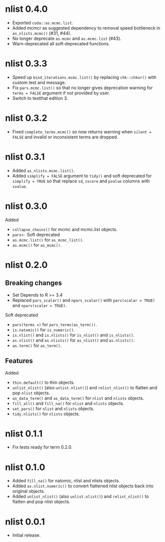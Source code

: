 <!-- NEWS.md is maintained by https://fledge.cynkra.com, contributors should not edit this file -->

# nlist 0.4.0

- Exported `coda::as.mcmc.list`.
- Added mcmcr as suggested dependency to removal speed bottleneck in `as_nlists.mcmc()` (#31, #44).
- No longer deprecate `as.mcmc` and `as.mcmc.list` (#43).
- Warn-deprecated all soft-deprecated functions.

# nlist 0.3.3

- Speed up `bind_iterations.mcmc.list()` by replacing `chk::chkor()` with custom test and message.
- Fix `pars.mcmc.list()` so that no longer gives deprecation warning for `terms = FALSE` argument if not provided by user.
- Switch to testthat edition 3.

# nlist 0.3.2

- Fixed `complete_terms.mcmc()` so now returns warning when `silent = FALSE` and invalid or inconsistent terms are dropped.

# nlist 0.3.1

- Added `as_nlists.mcmc.list()`.
- Added `simplify = FALSE` argument to `tidy()` and soft deprecated for `simplify = TRUE` so that replace `sd`, `zscore` and `pvalue` columns with `svalue`.

# nlist 0.3.0

Added 
  - `collapse_chains()` for mcmc and mcmc.list objects.
  - `pars<-`
Soft deprecated
  - `as.mcmc.list()` for `as_mcmc_list()`.
  - `as.mcmc()` for `as_mcmc()`.

# nlist 0.2.0

## Breaking changes

- Set Depends to R >= 3.4
- Replaced `pars_scalar()` and `npars_scalar()` with `pars(scalar = TRUE)` and `npars(scalar = TRUE)`.

Soft deprecated 

  - `pars(terms =)` for `pars_terms(as_term())`.
  - `is.natomic()` for `is_numeric()`.
  - `is.nlist()` and `is.nlists()` for `is_nlist()` and `is_nlists()`.
  - `as.nlist()` and `as.nlists()` for `as_nlist()` and `as.nlists()`.
  - `as.term()` for `as_term()`.

## Features

Added 

  - `thin.default()` to thin objects.
  - `unlist_nlist()` (also `unlist.nlist()`) and `relist_nlist()` to flatten and pop `nlist` objects.
  - `as_data_term()` and `as_data_term()` for `nlist` and `nlists` objects.
  - `fill_all()` and `fill_na()` for `nlist` and `nlists` objects.
  - `set_pars()` for `nlist` and `nlists` objects.
  - `tidy.nlists()` for `nlists` objects.

# nlist 0.1.1

- Fix tests ready for term 0.2.0.

# nlist 0.1.0

- Added `fill_na()` for natomic, nlist and nlists objects.
- Added `as.nlist.numeric()` to convert flattened nlist objects back into original objects.
- Added `unlist_nlist()` (also `unlist.nlist()`) and `relist_nlist()` to flatten and pop nlist objects.

# nlist 0.0.1

- Initial release.
